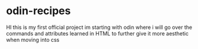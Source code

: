 # odin-recipes
HI this is my first official project im starting with odin where i will go over the commands and attributes learned in HTML to further give it more aesthetic when moving into css
